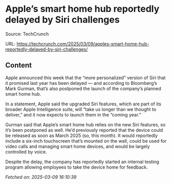 # Apple’s smart home hub reportedly delayed by Siri challenges

Source: TechCrunch

URL: https://techcrunch.com/2025/03/09/apples-smart-home-hub-reportedly-delayed-by-siri-challenges/

## Content

Apple announced this week that the “more personalized” version of Siri that it promised last year has been delayed — and according to Bloomberg’s Mark Gurman, that’s also postponed the launch of the company’s planned smart home hub.

In a statement, Apple said the upgraded Siri features, which are part of its broader Apple Intelligence suite, will “take us longer than we thought to deliver,” and it now expects to launch them in the “coming year.”

Gurman said that Apple’s smart home hub relies on the new Siri features, so it’s been postponed as well. He’d previously reported that the device could be released as soon as March 2025 (so, this month). It would reportedly include a six-inch touchscreen that’s mounted on the wall, could be used for video calls and managing smart home devices, and would be largely controlled by voice.

Despite the delay, the company has reportedly started an internal testing program allowing employees to take the device home for feedback.

_Fetched on: 2025-03-09 16:10:39_